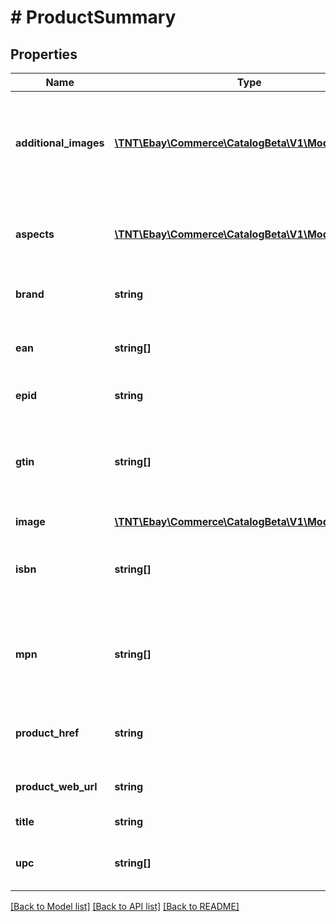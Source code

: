# # ProductSummary

## Properties

Name | Type | Description | Notes
------------ | ------------- | ------------- | -------------
**additional_images** | [**\TNT\Ebay\Commerce\CatalogBeta\V1\Model\Image[]**](Image.md) | Contains information about additional images associated with this product. For the primary image, see the &lt;b&gt;image&lt;/b&gt; container. | [optional]
**aspects** | [**\TNT\Ebay\Commerce\CatalogBeta\V1\Model\Aspect[]**](Aspect.md) | Contains an array of the category aspects and their values that are associated with this product. | [optional]
**brand** | **string** | The manufacturer&#39;s brand name for this product. | [optional]
**ean** | **string[]** | A list of all European Article Numbers (EANs) that identify this product. | [optional]
**epid** | **string** | The eBay product ID of this product. | [optional]
**gtin** | **string[]** | A list of all GTINs that identify this product. This includes all of the values returned in the &lt;b&gt;ean&lt;/b&gt;, &lt;b&gt;isbn&lt;/b&gt;, and &lt;b&gt;upc&lt;/b&gt; fields. | [optional]
**image** | [**\TNT\Ebay\Commerce\CatalogBeta\V1\Model\Image**](Image.md) |  | [optional]
**isbn** | **string[]** | A list of all International Standard Book Numbers (ISBNs) that identify this product. | [optional]
**mpn** | **string[]** | A list of all Manufacturer Product Number (MPN) values that the manufacturer uses to identify this product. | [optional]
**product_href** | **string** | The URI of the &lt;b&gt;getProduct&lt;/b&gt; call request that retrieves this product&#39;s details. | [optional]
**product_web_url** | **string** | The URL for this product&#39;s eBay product page. | [optional]
**title** | **string** | The title of this product on eBay. | [optional]
**upc** | **string[]** | A list of Universal Product Codes (UPCs) that identify this product. | [optional]

[[Back to Model list]](../../README.md#models) [[Back to API list]](../../README.md#endpoints) [[Back to README]](../../README.md)
